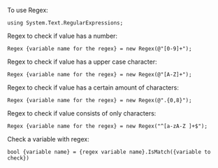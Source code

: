 To use Regex:

```
using System.Text.RegularExpressions;
```



Regex to check if value has a number:

```
Regex {variable name for the regex} = new Regex(@"[0-9]+");
```



Regex to check if value has a upper case character:

```
Regex {variable name for the regex} = new Regex(@"[A-Z]+");
```



Regex to check if value has a certain amount of characters:

```
Regex {variable name for the regex} = new Regex(@".{0,8}");
```



Regex to check if value consists of only characters:

```
Regex {variable name for the regex} = new Regex("^[a-zA-Z ]+$");
```



Check a variable with regex:

```
bool {variable name} = {regex variable name}.IsMatch({variable to check})
```
